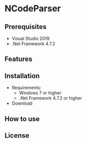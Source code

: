 # NCodeParser



## Prerequisites

* Visual Studio 2019
* .Net Framework 4.7.2

## Features

## Installation

- Requirements:
  - Windows 7 or higher
  - .Net Framework 4.7.2 or higher
- Download

## How to use

## License
